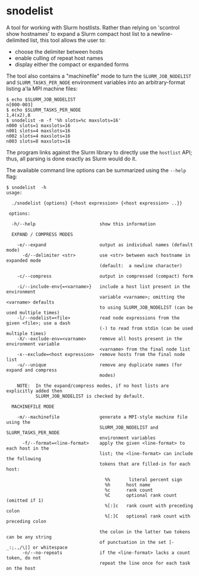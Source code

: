 # snodelist

A tool for working with Slurm hostlists.  Rather than relying on 'scontrol show hostnames' to expand a Slurm compact host list to a newline-delimited list, this tool allows the user to:

- choose the delimiter between hosts
- enable culling of repeat host names
- display either the compact or expanded forms

The tool also contains a "machinefile" mode to turn the `SLURM_JOB_NODELIST` and `SLURM_TASKS_PER_NODE` environment variables into an arbitrary-format listing a'la MPI machine files:

```
$ echo $SLURM_JOB_NODELIST
n[000-003]
$ echo $SLURM_TASKS_PER_NODE
1,4(x2),8
$ snodelist -m -f '%h slots=%c maxslots=16'
n000 slots=1 maxslots=16
n001 slots=4 maxslots=16
n002 slots=4 maxslots=16
n003 slots=8 maxslots=16
```

The program links against the Slurm library to directly use the `hostlist` API; thus, all parsing is done exactly as Slurm would do it.

The available command line options can be summarized using the `--help` flag:

```
$ snodelist  -h
usage:

  ./snodelist {options} {<host expression> {<host expression> ..}}

 options:

  -h/--help                        show this information

  EXPAND / COMPRESS MODES

    -e/--expand                    output as individual names (default mode)
      -d/--delimiter <str>         use <str> between each hostname in expanded mode
                                   (default:  a newline character)

    -c/--compress                  output in compressed (compact) form

    -i/--include-env{=<varname>}   include a host list present in the environment
                                   variable <varname>; omitting the <varname> defaults
                                   to using SLURM_JOB_NODELIST (can be used multiple times)
    -l/--nodelist=<file>           read node expressions from the given <file>; use a dash
                                   (-) to read from stdin (can be used multiple times)
    -X/--exclude-env=<varname>     remove all hosts present in the environment variable
                                   <varname> from the final node list
    -x--exclude=<host expression>  remove hosts from the final node list
    -u/--unique                    remove any duplicate names (for expand and compress
                                   modes)

    NOTE:  In the expand/compress modes, if no host lists are explicitly added then
           SLURM_JOB_NODELIST is checked by default.

  MACHINEFILE MODE

    -m/--machinefile               generate a MPI-style machine file using the
                                   SLURM_JOB_NODELIST and SLURM_TASKS_PER_NODE
                                   environment variables
      -f/--format=<line-format>    apply the given <line-format> to each host in the
                                   list; the <line-format> can include the following
                                   tokens that are filled-in for each host:

                                     %%       literal percent sign
                                     %h      host name
                                     %c      rank count
                                     %C      optional rank count (omitted if 1)
                                     %[:]c   rank count with preceding colon
                                     %[:]C   optional rank count with preceding colon

                                   the colon in the latter two tokens can be any string
                                   of punctuation in the set [-_:;.,/\|] or whitespace
      -n/--no-repeats              if the <line-format> lacks a count token, do not
                                   repeat the line once for each task on the host

```

